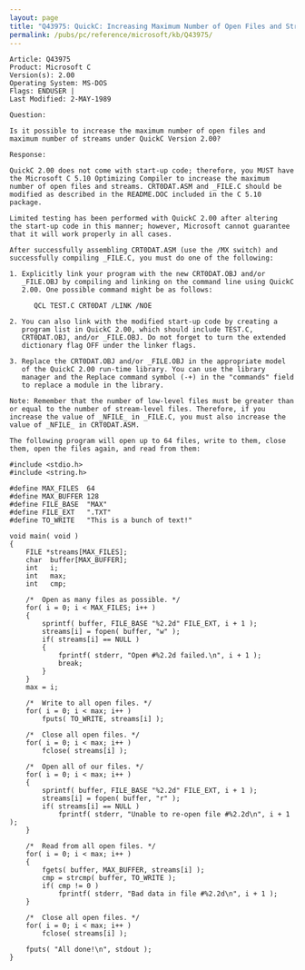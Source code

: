 ```yaml
---
layout: page
title: "Q43975: QuickC: Increasing Maximum Number of Open Files and Streams"
permalink: /pubs/pc/reference/microsoft/kb/Q43975/
---
```


	Article: Q43975
	Product: Microsoft C
	Version(s): 2.00
	Operating System: MS-DOS
	Flags: ENDUSER |
	Last Modified: 2-MAY-1989
	
	Question:
	
	Is it possible to increase the maximum number of open files and
	maximum number of streams under QuickC Version 2.00?
	
	Response:
	
	QuickC 2.00 does not come with start-up code; therefore, you MUST have
	the Microsoft C 5.10 Optimizing Compiler to increase the maximum
	number of open files and streams. CRT0DAT.ASM and _FILE.C should be
	modified as described in the README.DOC included in the C 5.10
	package.
	
	Limited testing has been performed with QuickC 2.00 after altering
	the start-up code in this manner; however, Microsoft cannot guarantee
	that it will work properly in all cases.
	
	After successfully assembling CRT0DAT.ASM (use the /MX switch) and
	successfully compiling _FILE.C, you must do one of the following:
	
	1. Explicitly link your program with the new CRT0DAT.OBJ and/or
	   _FILE.OBJ by compiling and linking on the command line using QuickC
	   2.00. One possible command might be as follows:
	
	      QCL TEST.C CRT0DAT /LINK /NOE
	
	2. You can also link with the modified start-up code by creating a
	   program list in QuickC 2.00, which should include TEST.C,
	   CRT0DAT.OBJ, and/or _FILE.OBJ. Do not forget to turn the extended
	   dictionary flag OFF under the linker flags.
	
	3. Replace the CRT0DAT.OBJ and/or _FILE.OBJ in the appropriate model
	   of the QuickC 2.00 run-time library. You can use the library
	   manager and the Replace command symbol (-+) in the "commands" field
	   to replace a module in the library.
	
	Note: Remember that the number of low-level files must be greater than
	or equal to the number of stream-level files. Therefore, if you
	increase the value of _NFILE_ in _FILE.C, you must also increase the
	value of _NFILE_ in CRT0DAT.ASM.
	
	The following program will open up to 64 files, write to them, close
	them, open the files again, and read from them:
	
	#include <stdio.h>
	#include <string.h>
	
	#define MAX_FILES  64
	#define MAX_BUFFER 128
	#define FILE_BASE  "MAX"
	#define FILE_EXT   ".TXT"
	#define TO_WRITE   "This is a bunch of text!"
	
	void main( void )
	{
	    FILE *streams[MAX_FILES];
	    char  buffer[MAX_BUFFER];
	    int   i;
	    int   max;
	    int   cmp;
	
	    /*  Open as many files as possible. */
	    for( i = 0; i < MAX_FILES; i++ )
	    {
	        sprintf( buffer, FILE_BASE "%2.2d" FILE_EXT, i + 1 );
	        streams[i] = fopen( buffer, "w" );
	        if( streams[i] == NULL )
	        {
	            fprintf( stderr, "Open #%2.2d failed.\n", i + 1 );
	            break;
	        }
	    }
	    max = i;
	
	    /*  Write to all open files. */
	    for( i = 0; i < max; i++ )
	        fputs( TO_WRITE, streams[i] );
	
	    /*  Close all open files. */
	    for( i = 0; i < max; i++ )
	        fclose( streams[i] );
	
	    /*  Open all of our files. */
	    for( i = 0; i < max; i++ )
	    {
	        sprintf( buffer, FILE_BASE "%2.2d" FILE_EXT, i + 1 );
	        streams[i] = fopen( buffer, "r" );
	        if( streams[i] == NULL )
	            fprintf( stderr, "Unable to re-open file #%2.2d\n", i + 1 );
	    }
	
	    /*  Read from all open files. */
	    for( i = 0; i < max; i++ )
	    {
	        fgets( buffer, MAX_BUFFER, streams[i] );
	        cmp = strcmp( buffer, TO_WRITE );
	        if( cmp != 0 )
	            fprintf( stderr, "Bad data in file #%2.2d\n", i + 1 );
	    }
	
	    /*  Close all open files. */
	    for( i = 0; i < max; i++ )
	        fclose( streams[i] );
	
	    fputs( "All done!\n", stdout );
	}
